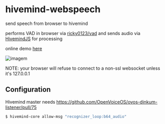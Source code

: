 # hivemind-webspeech

send speech from browser to hivemind

performs VAD in browser via [ricky0123/vad](https://github.com/ricky0123/vad) and sends audio via [HivemindJS](https://github.com/JarbasHiveMind/HiveMind-js) for processing

online demo [here](https://jarbashivemind.github.io/hivemind-webspeech)

![imagem](https://github.com/JarbasHiveMind/hivemind-webspeech/assets/33701864/d3a19394-6bf5-42ca-aa1e-e30e6d9e5b81)

NOTE: your browser will refuse to connect to a non-ssl websocket unless it's 127.0.0.1

## Configuration

Hivemind master needs https://github.com/OpenVoiceOS/ovos-dinkum-listener/pull/75

```bash
$ hivemind-core allow-msg "recognizer_loop:b64_audio"
```
